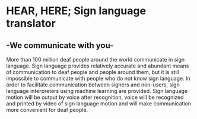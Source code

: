 # HEAR, HERE; Sign language translator
## -We communicate with you-

More than 100 million deaf people around the world communicate in sign language. Sign language provides relatively accurate and abundant means of communication to deaf people and people around them, but it is still impossible to communicate with people who do not know sign language. In order to facilitate communication between signers and non-users, sign language interpreters using machine learning are provided. Sign language motion will be output by voice after recognition, voice will be recognized and printed by video of sign language motion and will make communication more convenient for deaf people.

